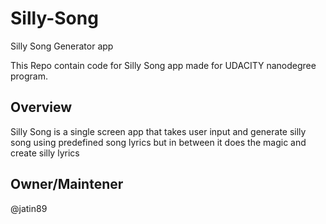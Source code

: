# Silly-Song
Silly Song Generator app

This Repo contain code for Silly Song app made for UDACITY nanodegree program.

## Overview

Silly Song is a single screen app that takes user input and generate silly song using predefined song lyrics but in between it does the magic and create silly lyrics

## Owner/Maintener

@jatin89

